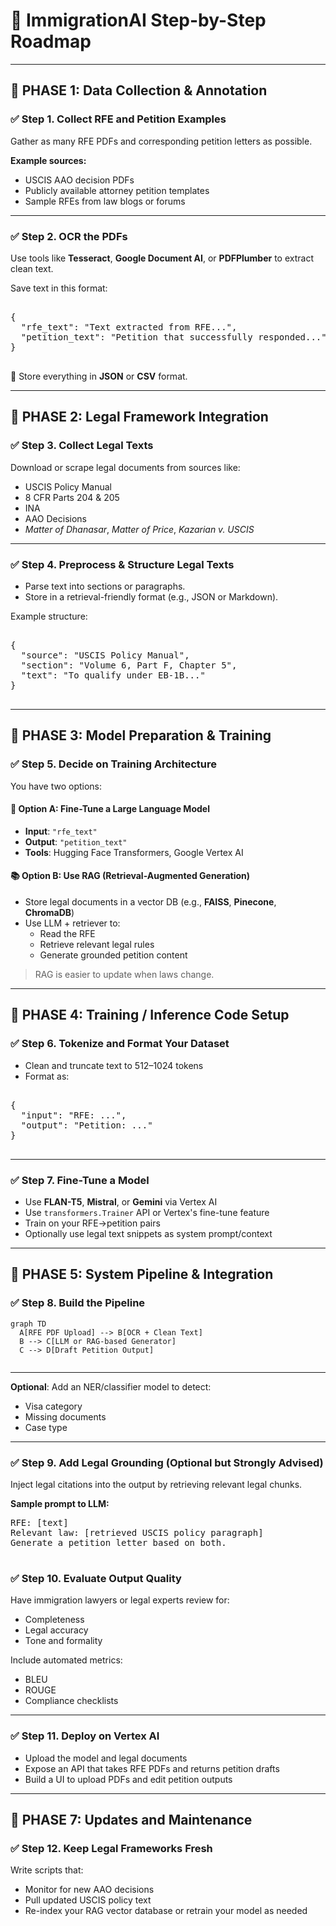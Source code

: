 # 🧭 ImmigrationAI Step-by-Step Roadmap

---

## 🔹 PHASE 1: Data Collection & Annotation

### ✅ Step 1. Collect RFE and Petition Examples

Gather as many RFE PDFs and corresponding petition letters as possible.

**Example sources:**

- USCIS AAO decision PDFs  
- Publicly available attorney petition templates  
- Sample RFEs from law blogs or forums  

---

### ✅ Step 2. OCR the PDFs

Use tools like **Tesseract**, **Google Document AI**, or **PDFPlumber** to extract clean text.

Save text in this format:

<pre>

{
  "rfe_text": "Text extracted from RFE...",
  "petition_text": "Petition that successfully responded..."
}

</pre>

📁 Store everything in **JSON** or **CSV** format.

---

## 🔹 PHASE 2: Legal Framework Integration

### ✅ Step 3. Collect Legal Texts

Download or scrape legal documents from sources like:

- USCIS Policy Manual  
- 8 CFR Parts 204 & 205  
- INA  
- AAO Decisions  
- *Matter of Dhanasar*, *Matter of Price*, *Kazarian v. USCIS*  

---

### ✅ Step 4. Preprocess & Structure Legal Texts

- Parse text into sections or paragraphs.  
- Store in a retrieval-friendly format (e.g., JSON or Markdown).

Example structure:

<pre>

{
  "source": "USCIS Policy Manual",
  "section": "Volume 6, Part F, Chapter 5",
  "text": "To qualify under EB-1B..."
}

</pre>

---

## 🔹 PHASE 3: Model Preparation & Training

### ✅ Step 5. Decide on Training Architecture

You have two options:

#### 🔁 Option A: Fine-Tune a Large Language Model

- **Input**: `"rfe_text"`  
- **Output**: `"petition_text"`  
- **Tools**: Hugging Face Transformers, Google Vertex AI  

#### 📚 Option B: Use RAG (Retrieval-Augmented Generation)

- Store legal documents in a vector DB (e.g., **FAISS**, **Pinecone**, **ChromaDB**)  
- Use LLM + retriever to:  
  - Read the RFE  
  - Retrieve relevant legal rules  
  - Generate grounded petition content  

> RAG is easier to update when laws change.

---

## 🔹 PHASE 4: Training / Inference Code Setup

### ✅ Step 6. Tokenize and Format Your Dataset

- Clean and truncate text to 512–1024 tokens  
- Format as:

<pre>

{
  "input": "RFE: ...",
  "output": "Petition: ..."
}

</pre>

---

### ✅ Step 7. Fine-Tune a Model

- Use **FLAN-T5**, **Mistral**, or **Gemini** via Vertex AI  
- Use `transformers.Trainer` API or Vertex's fine-tune feature  
- Train on your RFE→petition pairs  
- Optionally use legal text snippets as system prompt/context  

---

## 🔹 PHASE 5: System Pipeline & Integration

### ✅ Step 8. Build the Pipeline

```mermaid
graph TD
  A[RFE PDF Upload] --> B[OCR + Clean Text]
  B --> C[LLM or RAG-based Generator]
  C --> D[Draft Petition Output]


```
----


**Optional**: Add an NER/classifier model to detect:

- Visa category  
- Missing documents  
- Case type  

---

### ✅ Step 9. Add Legal Grounding (Optional but Strongly Advised)

Inject legal citations into the output by retrieving relevant legal chunks.

**Sample prompt to LLM:**

<pre>
RFE: [text]  
Relevant law: [retrieved USCIS policy paragraph]  
Generate a petition letter based on both.

</pre>



### ✅ Step 10. Evaluate Output Quality

Have immigration lawyers or legal experts review for:

- Completeness  
- Legal accuracy  
- Tone and formality  

Include automated metrics:

- BLEU  
- ROUGE  
- Compliance checklists  

---

### ✅ Step 11. Deploy on Vertex AI

- Upload the model and legal documents  
- Expose an API that takes RFE PDFs and returns petition drafts  
- Build a UI to upload PDFs and edit petition outputs  

---

## 🔹 PHASE 7: Updates and Maintenance

### ✅ Step 12. Keep Legal Frameworks Fresh

Write scripts that:

- Monitor for new AAO decisions  
- Pull updated USCIS policy text  
- Re-index your RAG vector database or retrain your model as needed







